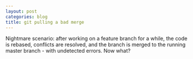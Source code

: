 ```yaml
---
layout: post
categories: blog
title: git pulling a bad merge
---
```


Nightmare scenario: after working on a feature branch for a while, the code is rebased, conflicts are resolved, and the branch is merged to the running master branch - with undetected errors.  Now what?<!--more-->